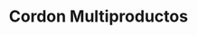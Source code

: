 ---
title: "Cordon Multiproductos"
url: /zona-19-ciudad-de-guatemala/cordon-multiproductos/
shop: Autoteile
---